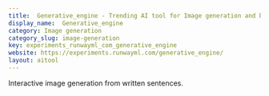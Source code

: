```yaml
---
title:  Generative_engine - Trending AI tool for Image generation and best alternatives
display_name:  Generative_engine
category: Image generation
category_slug: image-generation
key: experiments_runwayml_com_generative_engine
website: https://experiments.runwayml.com/generative_engine/
layout: aitool
---
```


Interactive image generation from written sentences.
